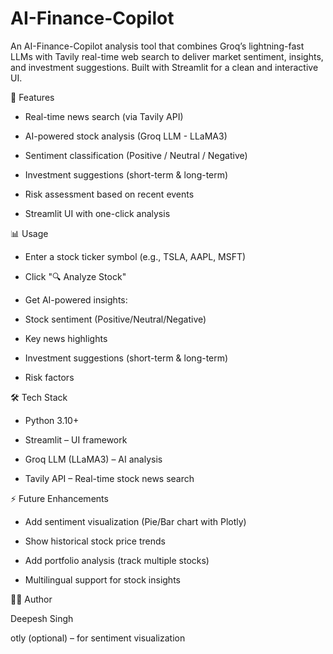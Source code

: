 # AI-Finance-Copilot
An AI-Finance-Copilot analysis tool that combines Groq’s lightning-fast LLMs with Tavily real-time web search to deliver market sentiment, insights, and investment suggestions.
Built with Streamlit for a clean and interactive UI.

🚀 Features

* Real-time news search (via Tavily API)

* AI-powered stock analysis (Groq LLM - LLaMA3)

* Sentiment classification (Positive / Neutral / Negative)

* Investment suggestions (short-term & long-term)

* Risk assessment based on recent events

* Streamlit UI with one-click analysis

📊 Usage

* Enter a stock ticker symbol (e.g., TSLA, AAPL, MSFT)

* Click "🔍 Analyze Stock"

* Get AI-powered insights:

* Stock sentiment (Positive/Neutral/Negative)

* Key news highlights

* Investment suggestions (short-term & long-term)

* Risk factors

🛠️ Tech Stack

* Python 3.10+

* Streamlit – UI framework

* Groq LLM (LLaMA3) – AI analysis

* Tavily API – Real-time stock news search


⚡ Future Enhancements

* Add sentiment visualization (Pie/Bar chart with Plotly)

* Show historical stock price trends

* Add portfolio analysis (track multiple stocks)

* Multilingual support for stock insights



👨‍💻 Author

Deepesh Singh

otly (optional) – for sentiment visualization
